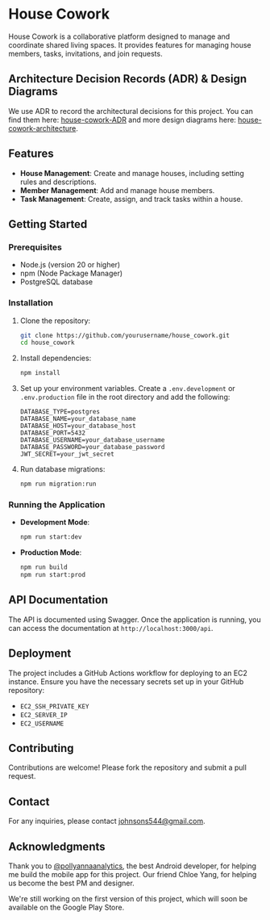 # House Cowork

House Cowork is a collaborative platform designed to manage and coordinate shared living spaces. It provides features for managing house members, tasks, invitations, and join requests.

## Architecture Decision Records (ADR) & Design Diagrams

We use ADR to record the architectural decisions for this project. You can find them here: [house-cowork-ADR](https://github.com/Joazen544/house-cowork-architecture/tree/main/docs/ADRs) and more design diagrams here: [house-cowork-architecture](https://github.com/Joazen544/house-cowork-architecture/tree/main/docs/diagrams).

## Features

- **House Management**: Create and manage houses, including setting rules and descriptions.
- **Member Management**: Add and manage house members.
- **Task Management**: Create, assign, and track tasks within a house.

## Getting Started

### Prerequisites

- Node.js (version 20 or higher)
- npm (Node Package Manager)
- PostgreSQL database

### Installation

1. Clone the repository:

   ```bash
   git clone https://github.com/yourusername/house_cowork.git
   cd house_cowork
   ```

2. Install dependencies:

   ```bash
   npm install
   ```

3. Set up your environment variables. Create a `.env.development` or `.env.production` file in the root directory and add the following:

   ```plaintext
   DATABASE_TYPE=postgres
   DATABASE_NAME=your_database_name
   DATABASE_HOST=your_database_host
   DATABASE_PORT=5432
   DATABASE_USERNAME=your_database_username
   DATABASE_PASSWORD=your_database_password
   JWT_SECRET=your_jwt_secret
   ```

4. Run database migrations:

   ```bash
   npm run migration:run
   ```

### Running the Application

- **Development Mode**:

  ```bash
  npm run start:dev
  ```

- **Production Mode**:

  ```bash
  npm run build
  npm run start:prod
  ```

## API Documentation

The API is documented using Swagger. Once the application is running, you can access the documentation at `http://localhost:3000/api`.

## Deployment

The project includes a GitHub Actions workflow for deploying to an EC2 instance. Ensure you have the necessary secrets set up in your GitHub repository:

- `EC2_SSH_PRIVATE_KEY`
- `EC2_SERVER_IP`
- `EC2_USERNAME`

## Contributing

Contributions are welcome! Please fork the repository and submit a pull request.

## Contact

For any inquiries, please contact johnsons544@gmail.com.

## Acknowledgments

Thank you to [@pollyannaanalytics](https://github.com/pollyannaanalytics), the best Android developer, for helping me build the mobile app for this project. Our friend Chloe Yang, for helping us become the best PM and designer.

We're still working on the first version of this project, which will soon be available on the Google Play Store.
